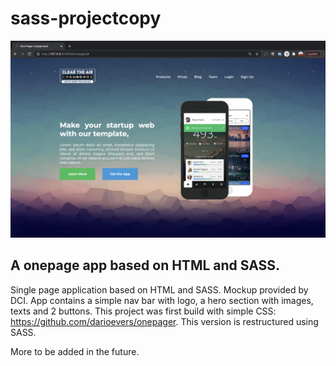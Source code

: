 # sass-projectcopy

<img src="/src/images/cover.png">

## A onepage app based on HTML and SASS.

Single page application based on HTML and SASS. Mockup provided by DCI.
App contains a simple nav bar with logo, a hero section with images, texts and 2 buttons.
This project was first build with simple CSS: https://github.com/darioevers/onepager.
This version is restructured using SASS.

More to be added in the future.
